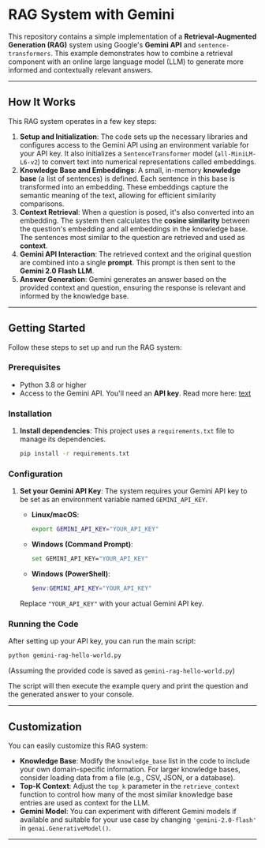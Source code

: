 # RAG System with Gemini

This repository contains a simple implementation of a **Retrieval-Augmented Generation (RAG)** system using Google's **Gemini API** and `sentence-transformers`. This example demonstrates how to combine a retrieval component with an online large language model (LLM) to generate more informed and contextually relevant answers.

---

## How It Works

This RAG system operates in a few key steps:

1.  **Setup and Initialization**: The code sets up the necessary libraries and configures access to the Gemini API using an environment variable for your API key. It also initializes a `SentenceTransformer` model (`all-MiniLM-L6-v2`) to convert text into numerical representations called embeddings.
2.  **Knowledge Base and Embeddings**: A small, in-memory **knowledge base** (a list of sentences) is defined. Each sentence in this base is transformed into an embedding. These embeddings capture the semantic meaning of the text, allowing for efficient similarity comparisons.
3.  **Context Retrieval**: When a question is posed, it's also converted into an embedding. The system then calculates the **cosine similarity** between the question's embedding and all embeddings in the knowledge base. The sentences most similar to the question are retrieved and used as **context**.
4.  **Gemini API Interaction**: The retrieved context and the original question are combined into a single **prompt**. This prompt is then sent to the **Gemini 2.0 Flash LLM**.
5.  **Answer Generation**: Gemini generates an answer based on the provided context and question, ensuring the response is relevant and informed by the knowledge base.

---

## Getting Started

Follow these steps to set up and run the RAG system:

### Prerequisites

* Python 3.8 or higher
* Access to the Gemini API. You'll need an **API key**. Read more here: [text](https://ai.google.dev/gemini-api/docs/api-key)

### Installation

1.  **Install dependencies**:
    This project uses a `requirements.txt` file to manage its dependencies.
    ```bash
    pip install -r requirements.txt
    ```

### Configuration

1.  **Set your Gemini API Key**:
    The system requires your Gemini API key to be set as an environment variable named `GEMINI_API_KEY`.
    
    * **Linux/macOS**:
        ```bash
        export GEMINI_API_KEY="YOUR_API_KEY"
        ```
    * **Windows (Command Prompt)**:
        ```bash
        set GEMINI_API_KEY="YOUR_API_KEY"
        ```
    * **Windows (PowerShell)**:
        ```powershell
        $env:GEMINI_API_KEY="YOUR_API_KEY"
        ```
    
    Replace `"YOUR_API_KEY"` with your actual Gemini API key.

### Running the Code

After setting up your API key, you can run the main script:

```bash
python gemini-rag-hello-world.py
```
(Assuming the provided code is saved as `gemini-rag-hello-world.py`)

The script will then execute the example query and print the question and the generated answer to your console.

---

## Customization

You can easily customize this RAG system:

* **Knowledge Base**: Modify the `knowledge_base` list in the code to include your own domain-specific information. For larger knowledge bases, consider loading data from a file (e.g., CSV, JSON, or a database).
* **Top-K Context**: Adjust the `top_k` parameter in the `retrieve_context` function to control how many of the most similar knowledge base entries are used as context for the LLM.
* **Gemini Model**: You can experiment with different Gemini models if available and suitable for your use case by changing `'gemini-2.0-flash'` in `genai.GenerativeModel()`.

---